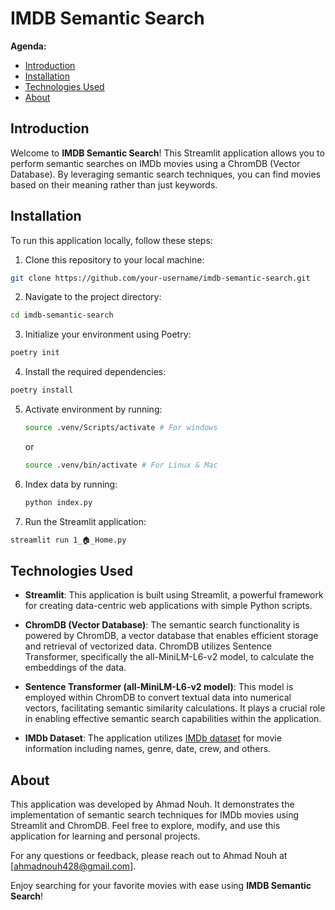 # IMDB Semantic Search

**Agenda:**

- [Introduction](#introduction)
- [Installation](#installation)
- [Technologies Used](#technologies-used)
- [About](#about)

## Introduction

Welcome to **IMDB Semantic Search**! This Streamlit application allows you to perform semantic searches on IMDb movies using a ChromDB (Vector Database). By leveraging semantic search techniques, you can find movies based on their meaning rather than just keywords.

## Installation

To run this application locally, follow these steps:

1. Clone this repository to your local machine:

```bash
git clone https://github.com/your-username/imdb-semantic-search.git
```

2. Navigate to the project directory:

```bash
cd imdb-semantic-search
```

3. Initialize your environment using Poetry:

```bash
poetry init
```

4. Install the required dependencies:

```bash
poetry install
```

5. Activate environment by running:
    ```bash
    source .venv/Scripts/activate # For windows
    ``` 
    or
    ```bash
    source .venv/bin/activate # For Linux & Mac
    ```

6. Index data by running:
    ```bash
    python index.py
    ```

7. Run the Streamlit application:

```bash
streamlit run 1_🏠_Home.py
```


## Technologies Used

- **Streamlit**: This application is built using Streamlit, a powerful framework for creating data-centric web applications with simple Python scripts.

- **ChromDB (Vector Database)**: The semantic search functionality is powered by ChromDB, a vector database that enables efficient storage and retrieval of vectorized data. ChromDB utilizes Sentence Transformer, specifically the all-MiniLM-L6-v2 model, to calculate the embeddings of the data.

- **Sentence Transformer (all-MiniLM-L6-v2 model)**: This model is employed within ChromDB to convert textual data into numerical vectors, facilitating semantic similarity calculations. It plays a crucial role in enabling effective semantic search capabilities within the application.

- **IMDb Dataset**: The application utilizes [IMDb dataset](https://www.kaggle.com/datasets/ashpalsingh1525/imdb-movies-dataset?resource=download) for movie information including names, genre, date, crew, and others.


## About

This application was developed by Ahmad Nouh. It demonstrates the implementation of semantic search techniques for IMDb movies using Streamlit and ChromDB. Feel free to explore, modify, and use this application for learning and personal projects.

For any questions or feedback, please reach out to Ahmad Nouh at [ahmadnouh428@gmail.com].

Enjoy searching for your favorite movies with ease using **IMDB Semantic Search**!